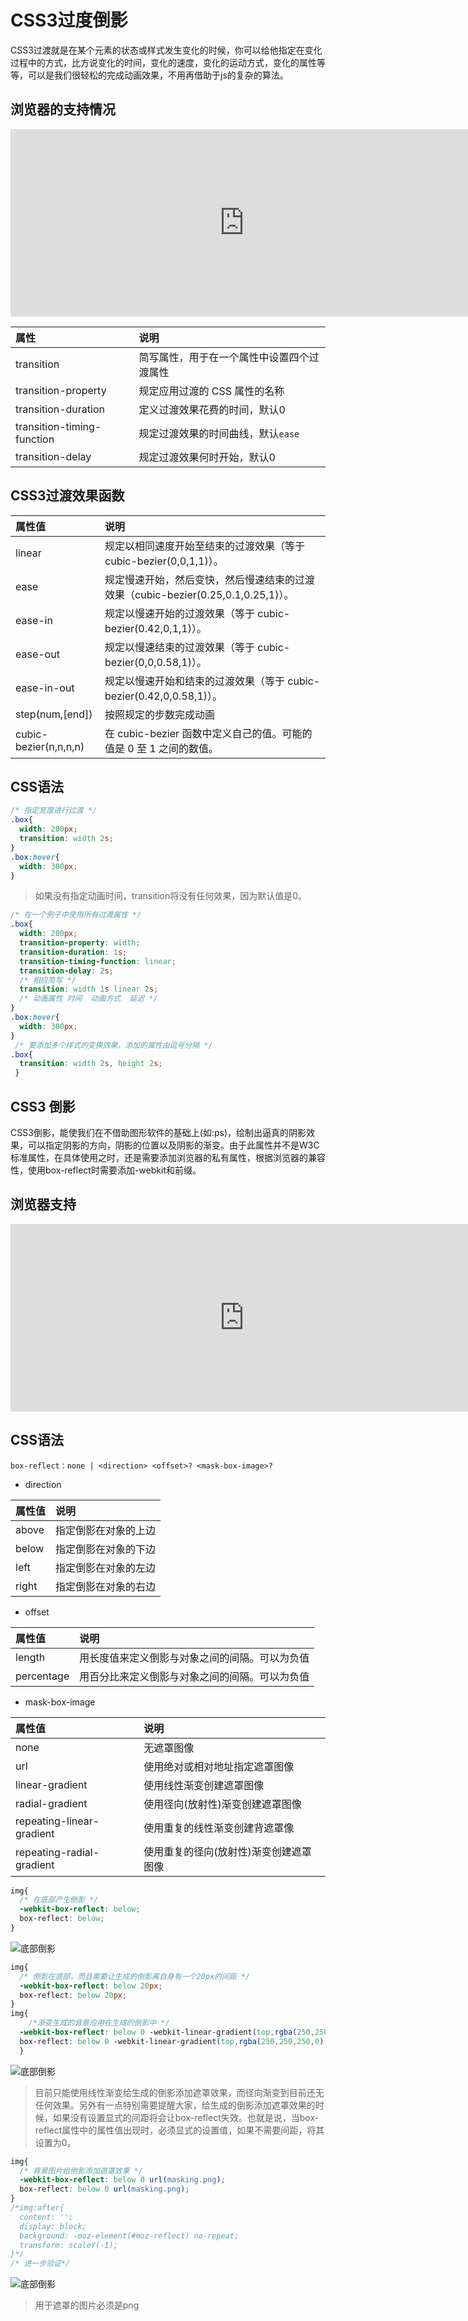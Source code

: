 # CSS3过度倒影

CSS3过渡就是在某个元素的状态或样式发生变化的时候，你可以给他指定在变化过程中的方式，比方说变化的时间，变化的速度，变化的运动方式，变化的属性等等，可以是我们很轻松的完成动画效果，不用再借助于js的复杂的算法。

## 浏览器的支持情况

<iframe src="http://layout.hnz.kim/caniuse/1.html?style=css-transitions" frameborder="0" style="box-sizing: border-box; color: rgb(51, 51, 51); font-family: &quot;Helvetica Neue&quot;, Helvetica, &quot;Segoe UI&quot;, Arial, freesans, sans-serif, &quot;Apple Color Emoji&quot;, &quot;Segoe UI Emoji&quot;, &quot;Segoe UI Symbol&quot;; font-size: 14px; font-style: normal; font-variant-ligatures: normal; font-variant-caps: normal; font-weight: 400; letter-spacing: normal; orphans: 2; text-align: start; text-indent: 0px; text-transform: none; white-space: normal; widows: 2; word-spacing: 0px; -webkit-text-stroke-width: 0px; background-color: rgb(255, 255, 255); text-decoration-style: initial; text-decoration-color: initial; width: 747.429px; min-height: 300px;"></iframe>



| 属性                       | 说明                                       |
| :------------------------- | :----------------------------------------- |
| transition                 | 简写属性，用于在一个属性中设置四个过渡属性 |
| transition-property        | 规定应用过渡的 CSS 属性的名称              |
| transition-duration        | 定义过渡效果花费的时间，默认0              |
| transition-timing-function | 规定过渡效果的时间曲线，默认`ease`         |
| transition-delay           | 规定过渡效果何时开始，默认0                |

## CSS3过渡效果函数

| 属性值                | 说明                                                         |
| :-------------------- | :----------------------------------------------------------- |
| linear                | 规定以相同速度开始至结束的过渡效果（等于 cubic-bezier(0,0,1,1)）。 |
| ease                  | 规定慢速开始，然后变快，然后慢速结束的过渡效果（cubic-bezier(0.25,0.1,0.25,1)）。 |
| ease-in               | 规定以慢速开始的过渡效果（等于 cubic-bezier(0.42,0,1,1)）。  |
| ease-out              | 规定以慢速结束的过渡效果（等于 cubic-bezier(0,0,0.58,1)）。  |
| ease-in-out           | 规定以慢速开始和结束的过渡效果（等于 cubic-bezier(0.42,0,0.58,1)）。 |
| step(num,[end])       | 按照规定的步数完成动画                                       |
| cubic-bezier(n,n,n,n) | 在 cubic-bezier 函数中定义自己的值。可能的值是 0 至 1 之间的数值。 |

## CSS语法

```css
/* 指定宽度进行过渡 */
.box{
  width: 200px;
  transition: width 2s;
}
.box:hover{
  width: 300px;
}
```

> 如果没有指定动画时间，transition将没有任何效果，因为默认值是0。

```css
/* 在一个例子中使用所有过渡属性 */
.box{
  width: 200px;
  transition-property: width;
  transition-duration: 1s;
  transition-timing-function: linear;
  transition-delay: 2s;
  /* 相应简写 */
  transition: width 1s linear 2s;
  /* 动画属性 时间  动画方式  延迟 */
}
.box:hover{
  width: 300px;
}
 /* 要添加多个样式的变换效果，添加的属性由逗号分隔 */
.box{
  transition: width 2s, height 2s;
 }
```

## CSS3 倒影

CSS3倒影，能使我们在不借助图形软件的基础上(如:ps)，绘制出逼真的阴影效果，可以指定阴影的方向，阴影的位置以及阴影的渐变。由于此属性并不是W3C标准属性，在具体使用之时，还是需要添加浏览器的私有属性，根据浏览器的兼容性，使用box-reflect时需要添加-webkit和前缀。

## 浏览器支持

<iframe src="http://layout.hnz.kim/caniuse/1.html?style=css-reflections" frameborder="0" style="box-sizing: border-box; color: rgb(51, 51, 51); font-family: &quot;Helvetica Neue&quot;, Helvetica, &quot;Segoe UI&quot;, Arial, freesans, sans-serif, &quot;Apple Color Emoji&quot;, &quot;Segoe UI Emoji&quot;, &quot;Segoe UI Symbol&quot;; font-size: 14px; font-style: normal; font-variant-ligatures: normal; font-variant-caps: normal; font-weight: 400; letter-spacing: normal; orphans: 2; text-align: start; text-indent: 0px; text-transform: none; white-space: normal; widows: 2; word-spacing: 0px; -webkit-text-stroke-width: 0px; background-color: rgb(255, 255, 255); text-decoration-style: initial; text-decoration-color: initial; width: 747.429px; min-height: 300px;"></iframe>



## CSS语法

```
box-reflect：none | <direction> <offset>? <mask-box-image>?
```

- direction

| 属性值 | 说明                 |
| :----- | :------------------- |
| above  | 指定倒影在对象的上边 |
| below  | 指定倒影在对象的下边 |
| left   | 指定倒影在对象的左边 |
| right  | 指定倒影在对象的右边 |

- offset

| 属性值     | 说明                                           |
| :--------- | :--------------------------------------------- |
| length     | 用长度值来定义倒影与对象之间的间隔。可以为负值 |
| percentage | 用百分比来定义倒影与对象之间的间隔。可以为负值 |

- mask-box-image

| 属性值                    | 说明                                   |
| :------------------------ | :------------------------------------- |
| none                      | 无遮罩图像                             |
| url                       | 使用绝对或相对地址指定遮罩图像         |
| linear-gradient           | 使用线性渐变创建遮罩图像               |
| radial-gradient           | 使用径向(放射性)渐变创建遮罩图像       |
| repeating-linear-gradient | 使用重复的线性渐变创建背遮罩像         |
| repeating-radial-gradient | 使用重复的径向(放射性)渐变创建遮罩图像 |

```css
img{
  /* 在底部产生倒影 */
  -webkit-box-reflect: below;
  box-reflect: below;
}
```

![底部倒影](/blog/img/html/reflex.png)

```css
img{
  /* 倒影在底部，而且需要让生成的倒影离自身有一个20px的间距 */
  -webkit-box-reflect: below 20px;
  box-reflect: below 20px;
}
img{
    /*渐变生成的背景应用在生成的倒影中 */
  -webkit-box-reflect: below 0 -webkit-linear-gradient(top,rgba(250,250,250,0),rgba(250,250,250,.0) 30%,rgba(250,250,250,0.3));
  box-reflect: below 0 -webkit-linear-gradient(top,rgba(250,250,250,0),rgba(250,250,250,.0) 30%,rgba(250,250,250,0.3));
  }
```

![底部倒影](/blog/img/html/reflex-gradient.png)

> 目前只能使用线性渐变给生成的倒影添加遮罩效果，而径向渐变到目前还无任何效果。另外有一点特别需要提醒大家，给生成的倒影添加遮罩效果的时候，如果没有设置显式的间距将会让box-reflect失效。也就是说，当box-reflect属性中的属性值出现时，必须显式的设置值，如果不需要间距，将其设置为0。

```css
img{
  /* 背景图片给倒影添加遮罩效果 */
  -webkit-box-reflect: below 0 url(masking.png);
  box-reflect: below 0 url(masking.png);
}  
/*img:after{
  content: '';
  display: block;
  background: -moz-element(#moz-reflect) no-repeat;
  transform: scaleY(-1);
}*/
/* 进一步验证*/
```

![底部倒影](/blog/img/html/reflex-img.png)

> 用于遮罩的图片必须是png
